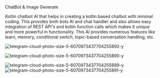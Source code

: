 ChatBot & Image Generate 

Kotlin chatbot AI that helps in creating a kotlin based chatbot with minimal coding. This provides both bots AI and chat handler and also allows easy integration of REST API's and kotlin function calls which makes it unique and more powerful in functionality. This AI provides numerous features like learn, memory, conditional switch, topic-based conversation handling, etc.

![telegram-cloud-photo-size-5-6070973437704255892-y](https://github.com/TANVIR0222/Chat-Image-Boot/assets/142686547/69c72717-dc99-4064-b8fb-14c4c9c06c85)


![telegram-cloud-photo-size-5-6070973437704255890-y](https://github.com/TANVIR0222/Chat-Image-Boot/assets/142686547/2f984c56-cc25-462e-8295-ca4e3385e1cf)

![telegram-cloud-photo-size-5-6070973437704255889-y](https://github.com/TANVIR0222/Chat-Image-Boot/assets/142686547/c79d7fc3-3a24-471b-8973-6c7b32a684d8) 
![telegram-cloud-photo-size-5-6070973437704255891-y](https://github.com/TANVIR0222/Chat-Image-Boot/assets/142686547/b38c4035-fb2f-4982-b287-b2a863e55159)

